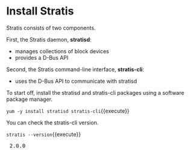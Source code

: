# Install Stratis

Stratis consists of two components.

First, the Stratis daemon, __stratisd__:
* manages collections of block devices
* provides a D-Bus API

Second, the Stratis command-line interface, __stratis-cli__:
* uses the D-Bus API to communicate with stratisd

To start off, install the stratisd and stratis-cli packages using a software package manager.

`yum -y install stratisd stratis-cli`{{execute}}

You can check the stratis-cli version.

`stratis --version`{{execute}}

<pre class="type">
 2.0.0
</pre>
